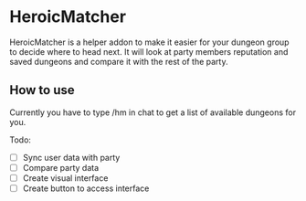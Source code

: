 # HeroicMatcher
HeroicMatcher is a helper addon to make it easier for your dungeon group to decide where to head next. It will look at party members reputation and saved dungeons and compare it with the rest of the party.

## How to use
Currently you have to type /hm in chat to get a list of available dungeons for you.

Todo:
- [ ] Sync user data with party
- [ ] Compare party data
- [ ] Create visual interface
- [ ] Create button to access interface
